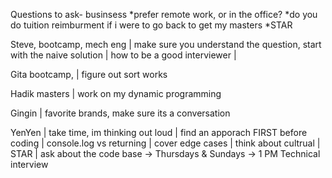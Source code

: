 Questions to ask- businsess *prefer remote work, or in the office? *do you do tuition reimburment if i were to go back to get my masters \*STAR

Steve, bootcamp, mech eng | make sure you understand the question, start with the naive solution | how to be a good interviewer |

Gita bootcamp, | figure out sort works

Hadik masters | work on my dynamic programming

Gingin | favorite brands, make sure its a conversation

YenYen | take time, im thinking out loud | find an apporach FIRST before coding | console.log vs returning | cover edge cases | think about cultrual | STAR | ask about the code base -> Thursdays & Sundays -> 1 PM Technical interview

